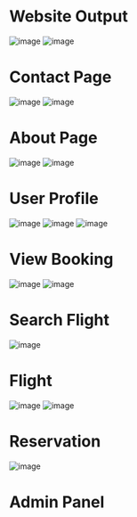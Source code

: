 <h1>Website Output</h1>

![image](https://github.com/user-attachments/assets/3ea7bc94-26c3-4187-b51f-e8fe8c290611)
![image](https://github.com/user-attachments/assets/18622be3-f819-49af-b043-1197ef143c03)

<h1>Contact Page</h1>

![image](https://github.com/user-attachments/assets/a45896f3-617f-4d60-8cf7-c6c795c41d02)
![image](https://github.com/user-attachments/assets/bf1375c6-e101-4370-b2c5-5913bf3ef9df)

<h1>About Page</h1>

![image](https://github.com/user-attachments/assets/baa399f8-3e27-4a12-9b35-c1aba7856457)
![image](https://github.com/user-attachments/assets/d76bd601-2875-4034-95e9-45c6d5db200e)

<h1>User Profile</h1>

![image](https://github.com/user-attachments/assets/82c9e0b0-ddbc-4e39-a63f-c802e8462f85)
![image](https://github.com/user-attachments/assets/26e7bca3-c5fe-4004-be95-14ba58b45dd8)
![image](https://github.com/user-attachments/assets/f7f2990b-b3c0-4742-91ba-1d0e189d75d3)

<h1>View Booking</h1>

![image](https://github.com/user-attachments/assets/a55e26b6-352a-4158-bd2a-2b16f588c2b3)
![image](https://github.com/user-attachments/assets/b9b14efb-e435-406b-a941-fc4dbc7b3967)

<h1>Search Flight</h1>

![image](https://github.com/user-attachments/assets/0c6995e1-1430-4646-bf70-7489dbd2ddb3)

<h1>Flight</h1>

![image](https://github.com/user-attachments/assets/a2998748-6574-4269-b880-15ef54ece3ee)
![image](https://github.com/user-attachments/assets/e9b9ae60-e47d-40e7-a56f-0bfc16ffcd5b)

<h1>Reservation</h1>

![image](https://github.com/user-attachments/assets/1b72475a-0756-4cfe-825e-1027cc39913d)

<h1>Admin Panel</h1>


